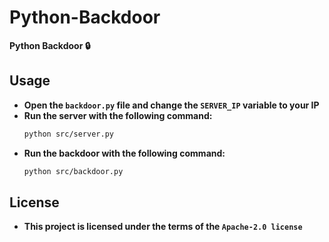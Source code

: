 # **Python-Backdoor**
**Python Backdoor 🔒**
## **Usage**  
  - **Open the `backdoor.py` file and change the `SERVER_IP` variable to your IP**
  - **Run the server with the following command:**  
    ```bash
    python src/server.py
    ```  
  - **Run the backdoor with the following command:**  
    ```bash
    python src/backdoor.py
    ```
## **License**  
  - **This project is licensed under the terms of the `Apache-2.0 license`**
